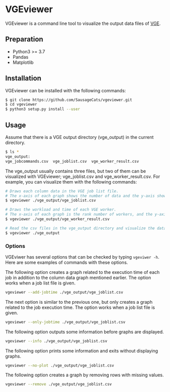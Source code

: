 # VGEviewer

VGEviewer is a command line tool to visualize the output data files of [VGE](https://github.com/SausageCats/Py3VGE).

## Preparation

- Python3 >= 3.7
- Pandas
- Matplotlib

## Installation

VGEviewer can be installed with the following commands:

``` bash
$ git clone https://github.com/SausageCats/vgeviewer.git
$ cd vgeviewer
$ python3 setup.py install --user
```

## Usage

Assume that there is a VGE output directory (vge_output) in the current directory.

```bash
$ ls *
vge_output:
vge_jobcommands.csv  vge_joblist.csv  vge_worker_result.csv
```

The vge_output usually contains three files, but two of them can be visualized with VGEviewer; vge_joblist.csv and vge_worker_result.csv.
For example, you can visualize them with the following commands:

```bash
# Draws each column data in the VGE job list file.
# The x-axis of each graph shows the number of data and the y-axis shows the values of each column data.
$ vgeviewer ./vge_output/vge_joblist.csv

# Draws the workload and time of each VGE worker.
# The x-axis of each graph is the rank number of workers, and the y-axis plots the values of the column data job_count and work_time.
$ vgeviewer ./vge_output/vge_worker_result.csv

# Read the csv files in the vge_output directory and visualize the data in each file.
$ vgeviewer ./vge_output
```

### Options

VGEviwer has several options that can be checked by typing `vgeviwer -h`.
Here are some examples of commands with these options.


The following option creates a graph related to the execution time of each job in addition to the column data graph mentioned earlier.
The option works when a job list file is given.

```bash
vgeviewer --add-jobtime ./vge_output/vge_joblist.csv
```

The next option is similar to the previous one, but only creates a graph related to the job execution time.
The option works when a job list file is given.

```bash
vgeviewer --only-jobtime ./vge_output/vge_joblist.csv
```

The following option outputs some information before graphs are displayed.

```bash
vgeviewer --info ./vge_output/vge_joblist.csv
```

The following option prints some information and exits without displaying graphs.

```bash
vgeviewer --no-plot ./vge_output/vge_joblist.csv
```

The following option creates a graph by removing rows with missing values.

```bash
vgeviewer --remove ./vge_output/vge_joblist.csv
```

